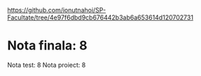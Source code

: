 https://github.com/ionutnahoi/SP-Facultate/tree/4e97f6dbd9cb676442b3ab6a653614d120702731
# Nota finala: 8
Nota test: 8
Nota proiect: 8
